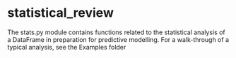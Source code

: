 # statistical_review

The stats.py module contains functions related to the statistical analysis of a DataFrame in preparation for predictive modelling. For a walk-through of a typical analysis, see the Examples folder
